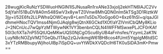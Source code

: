 28wugjKicRuNzYSDWuoHNGlN1ISJNusaRn1rxANe33xjolj2ekHTN6IAJC2Vv5djYah151BuDV8A0m548SwV3x8ywTZ0Vnw8MhQDN0nlm5kTSg3D1RiztkW3jy+l/52E6fs2LLPWhsQOWCeyvB+LemTs5Ds70oGgo6O+6xz61hSl+q/qaJGldhmeHNocTQV1mss4NjmGJAqlg8wjQtnX6GCkd1XOf/aYZIVmlCbQMy8KLioJ+2NCnUcJ7wQpYzMTWywNK1VY3benbnCQLN4IWFFMSwxePLJCF0rKAf50I3cfiXTa7nP55QtUQeMKwUQS0NjCgOScu6lyUB4aFnhsfes/YzymL2aK1NLuyN8cNOZpVM2TGeQbJ1TAp2zQJvikmgW61BH8cos4fUmt5YqplgM6tdSC3xYTzRMBbupyWjIhoUlBp7iSpDQ+uvYtWDkXVQDclH6TK0uSiDA3mK+Pmw==